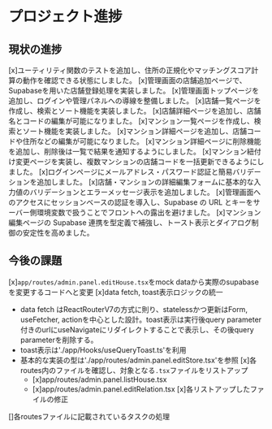 # プロジェクト進捗

## 現状の進捗
[x]ユーティリティ関数のテストを追加し、住所の正規化やマッチングスコア計算の動作を確認できる状態にしました。
[x]管理画面の店舗追加ページで、Supabaseを用いた店舗登録処理を実装しました。
[x]管理画面トップページを追加し、ログインや管理パネルへの導線を整備しました。
[x]店舗一覧ページを作成し、検索とソート機能を実装しました。
[x]店舗詳細ページを追加し、店舗名とコードの編集が可能になりました。
[x]マンション一覧ページを作成し、検索とソート機能を実装しました。
[x]マンション詳細ページを追加し、店舗コードや住所などの編集が可能になりました。
[x]マンション詳細ページに削除機能を追加し、削除後は一覧で結果を通知するようにしました。
[x]マンション紐付け変更ページを実装し、複数マンションの店舗コードを一括更新できるようにしました。
[x]ログインページにメールアドレス・パスワード認証と簡易バリデーションを追加しました。
[x]店舗・マンションの詳細編集フォームに基本的な入力値のバリデーションとエラーメッセージ表示を追加しました。
[x]管理画面へのアクセスにセッションベースの認証を導入し、Supabase の URL とキーをサーバー側環境変数で扱うことでフロントへの露出を避けました。
[x]マンション編集ページの Supabase 連携を型定義で補強し、トースト表示とダイアログ制御の安定性を高めました。

## 今後の課題

[x]`app/routes/admin.panel.editHouse.tsx`をmock dataから実際のsupabaseを変更するコードへと変更
[x]data fetch, toast表示ロジックの統一

- data fetch はReactRouterV7の方式に則り、statelessかつ更新はForm, useFetcher, actionを中心とした設計。toast表示は実行後query parameter付きのurlにuseNavigateにリダイレクトすることで表示し、その後query parameterを削除する。
- toast表示は'./app/Hooks/useQueryToast.ts'を利用
- 基本的な実装の型は'./app/routes/admin.panel.editStore.tsx'を参照
[x]各routes内のファイルを確認し、対象となる`.tsx`ファイルをリストアップ
  - [x]app/routes/admin.panel.listHouse.tsx
  - [x]app/routes/admin.panel.editRelation.tsx
[x]各リストアップしたファイルの修正

[]各routesファイルに記載されているタスクの処理
